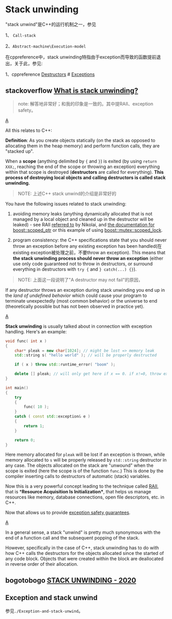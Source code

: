# Stack unwinding

"stack unwind"是C++的运行机制之一，参见

1、 `Call-stack`

2、`Abstract-machine\Execution-model`

在cppreference中，stack unwinding特指由于exception而导致的函数提前退出，关于此，参见:

1、cppreference [Destructors](https://en.cppreference.com/w/cpp/language/destructor) # [Exceptions](https://en.cppreference.com/w/cpp/language/destructor#Exceptions)



## stackoverflow [What is stack unwinding?](https://stackoverflow.com/questions/2331316/what-is-stack-unwinding)

> note: 解答地非常好；和我的印象是一致的。其中提RAII、exception safety。

[A](https://stackoverflow.com/a/2332865)

All this relates to C++:

**Definition**: As you create objects statically (on the stack as opposed to allocating them in the heap memory) and perform function calls, they are "stacked up".

When a **scope** (anything delimited by `{` and `}`) is exited (by using `return XXX;`, reaching the end of the scope or throwing an exception) everything within that scope is destroyed (**destructors** are called for everything). **This process of destroying local objects and calling destructors is called stack unwinding.**

> NOTE: 上述C++ stack unwind的介绍是非常好的

You have the following issues related to stack unwinding:

1) avoiding memory leaks (anything dynamically allocated that is not managed by a local object and cleaned up in the destructor will be leaked) - see RAII [referred to](https://stackoverflow.com/questions/2331316/what-is-stack-unwinding/2331413#2331413) by Nikolai, and [the documentation for boost::scoped_ptr](http://www.boost.org/doc/libs/1_41_0/libs/smart_ptr/scoped_ptr.htm) or this example of using [boost::mutex::scoped_lock](http://www.google.com/codesearch/p?hl=en#so90T49b54s/przyklady/cpprec.zip|g3JV5CE7tsM/12-02.cpp&q=mutex::scoped_lock).

2) program consistency: the C++ specifications state that you should never throw an exception before any existing exception has been handled(在existing exception被处理之前，不要throw an exception). This means that **the stack unwinding process should never throw an exception** (either use only code guaranteed not to throw in destructors, or surround everything in destructors with `try {` and `} catch(...) {}`).

> NOTE: 上面这一段说明了"A destructor may not fail"的原因，

If any destructor throws an exception during stack unwinding you end up in the *land of undefined behavior* which could cause your program to terminate unexpectedly (most common behavior) or the universe to end (theoretically possible but has not been observed in practice yet).

[A](https://stackoverflow.com/a/2331413)

**Stack unwinding** is usually talked about in connection with exception handling. Here's an example:

```cpp
void func( int x )
{
    char* pleak = new char[1024]; // might be lost => memory leak
    std::string s( "hello world" ); // will be properly destructed

    if ( x ) throw std::runtime_error( "boom" );

    delete [] pleak; // will only get here if x == 0. if x!=0, throw exception
}

int main()
{
    try
    {
        func( 10 );
    }
    catch ( const std::exception& e )
    {
        return 1;
    }

    return 0;
}
```

Here memory allocated for `pleak` will be lost if an exception is thrown, while memory allocated to `s` will be properly released by `std::string` destructor in any case. The objects allocated on the stack are "unwound" when the scope is exited (here the scope is of the function `func`.) This is done by the compiler inserting calls to destructors of automatic (stack) variables.

Now this is a very powerful concept leading to the technique called [RAII](http://en.wikipedia.org/wiki/RAII), that is ***Resource Acquisition Is Initialization\***, that helps us manage resources like memory, database connections, open file descriptors, etc. in C++.

Now that allows us to provide [exception safety guarantees](http://www.gotw.ca/gotw/056.htm).

[A](https://stackoverflow.com/a/2331351)

In a general sense, a stack "unwind" is pretty much synonymous with the end of a function call and the subsequent popping of the stack.

However, specifically in the case of C++, stack unwinding has to do with how C++ calls the destructors for the objects allocated since the started of any code block. Objects that were created within the block are deallocated in reverse order of their allocation.

## bogotobogo [STACK UNWINDING - 2020](https://www.bogotobogo.com/cplusplus/stackunwinding.php)



## Exception and stack unwind

参见`./Exception-and-stack-unwind`。

